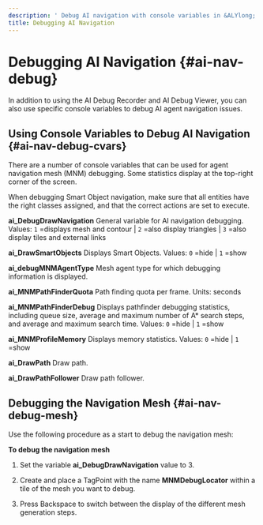 ```yaml
---
description: ' Debug AI navigation with console variables in &ALYlong;. '
title: Debugging AI Navigation
---
```

# Debugging AI Navigation {#ai-nav-debug}

In addition to using the AI Debug Recorder and AI Debug Viewer, you can also use specific console variables to debug AI agent navigation issues\.

## Using Console Variables to Debug AI Navigation {#ai-nav-debug-cvars}

There are a number of console variables that can be used for agent navigation mesh \(MNM\) debugging\. Some statistics display at the top\-right corner of the screen\.

When debugging Smart Object navigation, make sure that all entities have the right classes assigned, and that the correct actions are set to execute\.

**ai\_DebugDrawNavigation**
General variable for AI navigation debugging\.
Values: `1` =displays mesh and contour \| `2` =also display triangles \| `3` =also display tiles and external links

**ai\_DrawSmartObjects**
Displays Smart Objects\.
Values: `0` =hide \| `1` =show

**ai\_debugMNMAgentType**
Mesh agent type for which debugging information is displayed\.

**ai\_MNMPathFinderQuota**
Path finding quota per frame\.
Units: seconds

**ai\_MNMPathFinderDebug**
Displays pathfinder debugging statistics, including queue size, average and maximum number of A\* search steps, and average and maximum search time\.
Values: `0` =hide \| `1` =show

**ai\_MNMProfileMemory**
Displays memory statistics\.
Values: `0` =hide \| `1` =show

**ai\_DrawPath**
Draw path\.

**ai\_DrawPathFollower**
Draw path follower\.

## Debugging the Navigation Mesh {#ai-nav-debug-mesh}

Use the following procedure as a start to debug the navigation mesh:

**To debug the navigation mesh**

1. Set the variable **ai\_DebugDrawNavigation** value to 3\.

1. Create and place a TagPoint with the name **MNMDebugLocator** within a tile of the mesh you want to debug\.

1. Press Backspace to switch between the display of the different mesh generation steps\.